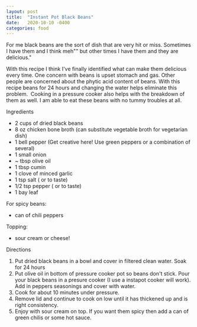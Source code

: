 ```yaml
---
layout: post
title:  "Instant Pot Black Beans"
date:   2020-10-10 -0400
categories: food
---
```


For me black beans are the sort of dish that are very hit or miss. Sometimes I
have them and I think meh"" but other times I have them and they are delicious."

With this recipe I think I've finally identified what can make them delicious
every time. One concern with beans is upset stomach and gas. Other people are
concerned about the phytic acid content of beans. With this recipe
beans for 24 hours and changing the water helps eliminate this problem.  Cooking
in a pressure cooker also helps with the breakdown of them as well. I am able to
eat these beans with no tummy troubles at all.

Ingredients

* 2 cups of dried black beans
* 8 oz chicken bone broth (can substitute vegetable broth for vegetarian dish)
* 1 bell pepper (Get creative here! Use green
  peppers or a combination of several)
* 1 small onion
* ~ tbsp olive oil
* 1 tbsp cumin
* 1 clove of minced garlic
* 1 tsp salt ( or to taste)
* 1/2 tsp pepper ( or to taste)
* 1 bay leaf

For spicy beans:

* can of chili peppers

Topping:

* sour cream or cheese!

Directions

1. Put dried black beans in a bowl and cover in filtered clean water. Soak for
   24 hours
2. Put olive oil in bottom of pressure cooker pot so beans don't stick. Pour
   your black beans in a presure cooker (I use a instapot
   cooker will work). Add in peppers
   seasonings and cover with water.
3. Cook for about 10 minutes under pressure.
4. Remove lid and continue to cook on low until it has thickened up and is
   right consistency.
5. Enjoy with sour cream on top. If you want them spicy then add a can of green
   chilis or some hot sauce.